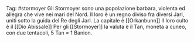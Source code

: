 Tag: #stormoyer 
Gli Stormoyer sono una popolazione barbara, violenta ed allegra che vive nei mari del Nord. Il loro è un regno diviso fra diversi Jarl, uniti sotto la guida del Re degli Jarl. 
La capitale è [[Orkanbunn]]
Il loro culto è il [[Dio Abissale]]
Per gli [[Stormoyer]] la valuta è il Tan, moneta a cuneo, con due tentacoli, 5 Tan = 1 Banion. 